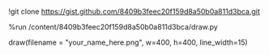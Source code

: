 !git clone https://gist.github.com/8409b3feec20f159d8a50b0a811d3bca.git

%run /content/8409b3feec20f159d8a50b0a811d3bca/draw.py

draw(filename = "your_name_here.png", w=400, h=400, line_width=15)
